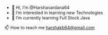 - 👋 Hi, I’m @Harshavardana64
- 👀 I’m interested in learning new Technologies 
- 🌱 I’m currently learning Full Stock Java

📫 How to reach me harshakb64@gmail.com

<!---
Harshavardana64/Harshavardana64 is a ✨ special ✨ repository because its `README.md` (this file) appears on your GitHub profile.
You can click the Preview link to take a look at your changes.
--->
